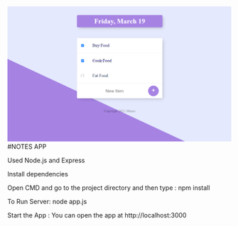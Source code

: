 ![Screenshot](ss/notes-app.png)
#NOTES APP 

Used Node.js and Express

Install dependencies

Open CMD and go to the project directory and then type :
npm install

To Run Server:
node app.js

Start the App :
You can open the app at http://localhost:3000
